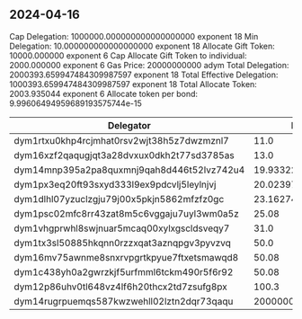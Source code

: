 ## 2024-04-16

Cap Delegation: 1000000.000000000000000000 exponent 18
Min Delegation: 10.000000000000000000 exponent 18
Allocate Gift Token: 10000.000000 exponent 6
Cap Allocate Gift Token to individual: 2000.000000 exponent 6
Gas Price: 20000000000 adym
Total Delegation: 2000393.659947484309987597 exponent 18
Total Effective Delegation: 1000393.659947484309987597 exponent 18
Total Allocate Token: 2003.935044 exponent 6
Allocate token per bond: 9.99606494959689193575744e-15

| Delegator                                  |         D.Amount             |     Ef. D.Amount             |  Allocate.Token              |
| ------------------------------------------ | ---------------------------- | ---------------------------- | ---------------------------- |
| dym1rtxu0khp4rcjmhat0rsv2wjt38h5z7dwzmznl7 |        11.0                  |        11.0                  |         0.109956             |
| dym16xzf2qaqugjqt3a28dvxux0dkh2t77sd3785as |        13.0                  |        13.0                  |         0.129948             |
| dym14mnp395a2pa8quxmnj9qah8d446t52lvz742u4 |        19.93322223778774695  |        19.93322223778774695  |         0.199253             |
| dym1px3eq20ft93sxyd333l9ex9pdcvlj5leylnjvj |        20.023979246522240647 |        20.023979246522240647 |         0.200160             |
| dym1dlhl07yzuclzgju79j00x5pkjn5862mfzfz0gc |        23.162746             |        23.162746             |         0.231536             |
| dym1psc02mfc8rr43zat8m5c6vggaju7uyl3wm0a5z |        25.08                 |        25.08                 |         0.250701             |
| dym1vhgprwhl8swjnuar5mcaq00xylxgscldsveqy7 |        31.0                  |        31.0                  |         0.309878             |
| dym1tx3sl50885hkqnn0rzzxqat3aznqpgv3pyvzvq |        50.0                  |        50.0                  |         0.499803             |
| dym16mv75awnme8snxrvpgrtkpyue7ftxetsmawqd8 |        50.08                 |        50.08                 |         0.500602             |
| dym1c438yh0a2gwrzkjf5urfmml6tckm490r5f6r92 |        50.08                 |        50.08                 |         0.500602             |
| dym12p86uhv0tl648vz4lf6h20thcx2td7zsufg8px |       100.3                  |       100.3                  |         1.002605             |
| dym14rugrpuemqs587kwzwehll02lztn2dqr73qaqu |   2000000.0                  |   1000000.0                  |      2000.0                  |